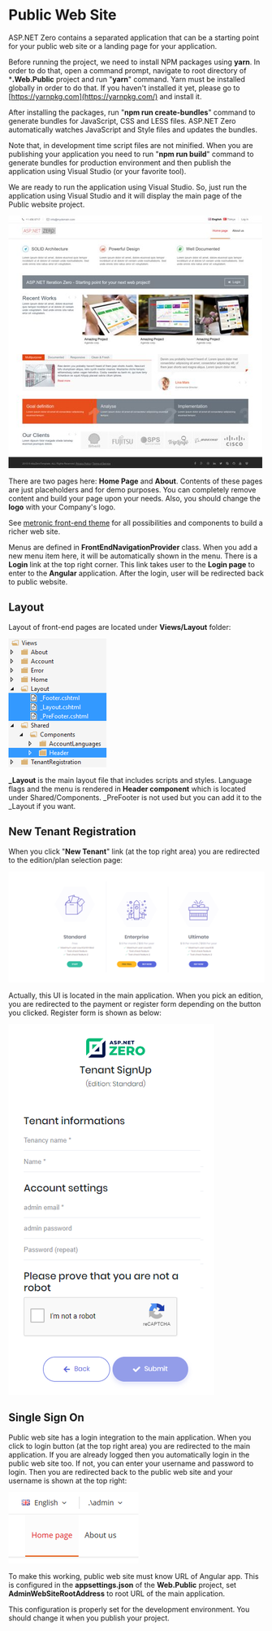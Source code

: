 # Public Web Site

ASP.NET Zero contains a separated application that can be a starting point for your public web site or a landing page for your application. 

Before running the project, we need to install NPM packages using **yarn**. In order to do that, open a command prompt, navigate to root directory of ***.Web.Public** project and run "**yarn**" command. Yarn must be installed globally in order to do that. If you haven't installed it yet, please go to [https://yarnpkg.com](https://yarnpkg.com/) and install it.

After installing the packages, run "**npm run create-bundles**" command to generate bundles for JavaScript, CSS and LESS files. ASP.NET Zero automatically watches JavaScript and Style files and updates the bundles. 

Note that, in development time script files are not minified. When you are publishing your application you need to run "**npm run build**" command to generate bundles for production environment and then publish the application using Visual Studio (or your favorite tool).

We are ready to run the application using Visual Studio. So, just run the application using Visual Studio and it will display the main page of the Public website project.

<img src="images/frontend-homepage.jpg" alt="Frontend home page" class="img-thumbnail" width="500" height="496" />

There are two pages here: **Home Page** and **About**. Contents of these pages are just placeholders and for demo purposes. You can completely remove content and build your page upon your needs. Also, you should change the **logo** with your Company's logo.

See [metronic front-end theme](http://keenthemes.com/free-bootstrap-templates/multi-purpose-corporate-frontend-themefreebie-corporate-frontend-theme/) for all possibilities and components to build a richer web site.

Menus are defined in **FrontEndNavigationProvider** class. When you add a new menu item here, it will be automatically shown in the menu. There is a **Login** link at the top right corner. This link takes user to the **Login page** to enter to the **Angular** application. After the login, user will be redirected back to public website.

## Layout

Layout of front-end pages are located under **Views/Layout** folder:

<img src="images/frontend-layout-views-core.png" alt="Frontend layout views" class="img-thumbnail" width="193" height="253" />

**\_Layout** is the main layout file that includes scripts and styles. Language flags and the menu is rendered in **Header component** which is located under Shared/Components. \_PreFooter is not used but you can add
it to the \_Layout if you want.

## New Tenant Registration

When you click "**New Tenant**" link (at the top right area) you are redirected to the edition/plan selection page:

<img src="images/new-tenant-select-edition-2.png" alt="New Tenant Register Edition Selection" class="img-thumbnail" />

Actually, this UI is located in the main application. When you pick an edition, you are redirected to the payment or register form depending on the button you clicked. Register form is shown as below:

<img src="images/tenant-signup-v3.png" alt="Tenant register form" class="img-thumbnail" />

## Single Sign On

Public web site has a login integration to the main application. When you click to login button (at the top right area) you are redirected to the main application. If you are already logged then you automatically
login in the public web site too. If not, you can enter your username and password to login. Then you are redirected back to the public web site and your username is shown at the top right:

<img src="images/public-web-site-login-username.png" alt="public web site login username" class="img-thumbnail" width="256" height="140" />

To make this working, public web site must know URL of Angular app. This is configured in the **appsettings.json** of the **Web.Public** project, set **AdminWebSiteRootAddress** to root URL of the main application.

This configuration is properly set for the development environment. You should change it when you publish your project.